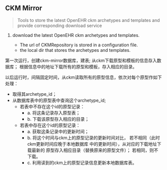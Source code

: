 ## CKM Mirror

> Tools to store the latest OpenEHR ckm archetypes and templates and provide corresponding download service

1. download the latest OpenEHR ckm archetypes and templates.

    - The url of CKMRepository is stored in a configuration file.
    - the local dir that stores the archetypes and templates.
    
第一次运行，创建ckm-mirror数据库，建表;
从ckm下载原型和模板的信息存入数据库；
根据信息中的地址下载所有的原型和模板，存入相应的目录。


以后运行时，间隔固定时间，从ckm读取所有的原型信息，依次对每个原型作如下处理：
- 取得其archetype_id；
- 从数据库表中的原型表中查询这个archetype_id;
    - 若表中不存在这个id的原型记录：
        - a. 将这条记录存入原型表；
        - b. 下载该原型存入相应的目录；
    - 若表中存在这个id的原型记录：
        - a. 获取这条记录中的更新时间；
        - b. 将这个时间与ckm上的原型记录的更新时间对比，
             若不相同（此时ckm更新时间应晚于本地数据库
             中的更新时间），从对应的下载地址下载最新的
             原型存入相应目录（替换原来的原型文件）；
             若相同，则不下载。
        - c. 利用读到的ckm上的原型记录信息更新本地数据库表。



